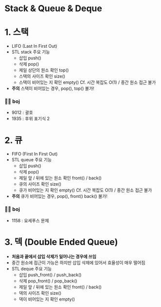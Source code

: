 # Stack & Queue & Deque
# 1. 스택
- LIFO (Last In First Out)
- STL stack 주요 기능
  - 삽입 push()
  - 삭제 pop()
  - 제일 상단의 원소 확인 top()
  - 스택의 사이즈 확인 size()
  - 스택이 비어있는 지 확인 empty()
  Cf. 시간 복잡도 O(1) / 중간 원소 접근 불가
- **주의** 스택이 비어있는 경우, pop(), top() 불가!
### 👩‍💻 boj
- 9012 : 괄호
- 1935 : 후위 표기식 2
# 2. 큐
- FIFO (First In First Out)
- STL queue 주요 기능
  - 삽입 push()
  - 삭제 pop()
  - 제일 앞 / 뒤에 있는 원소 확인 front() / back()
  - 큐의 사이즈 확인 size()
  - 큐가 비어있는 지 확인 empty()
  Cf. 시간 복잡도 O(1) / 중간 원소 접근 불가
- **주의** 큐가 비어있는 경우, pop(), front() back() 불가!
### 👩‍💻 boj
- 1158 : 요세푸스 문제
# 3. 덱 (Double Ended Queue)
- **처음과 끝에서 삽입 삭제가 일어나는 경우에 쓰임**
- 중간 원소에 접근이 가능은 하지만 삽입 삭제에 있어서 효율성이 매우 떨어짐
- STL deque 주요 기능
  - 삽입 push_front() / push_back()
  - 삭제 pop_front() / pop_back()
  - 제일 앞 / 뒤에 있는 원소 확인 front() / back()
  - 덱의 사이즈 확인 size()
  - 덱이 비어있는 지 확인 empty()
